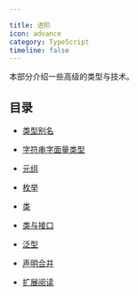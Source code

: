 ```yaml
---

title: 进阶
icon: advance
category: TypeScript
timeline: false
---
```


本部分介绍一些高级的类型与技术。

<!-- more -->

## 目录

- [类型别名](type-aliases.md)

- [字符串字面量类型](string-literal-types.md)

- [元组](tuple.md)

- [枚举](enum.md)

- [类](class.md)

- [类与接口](class-and-interfaces.md)

- [泛型](generics.md)

- [声明合并](declaration-merging.md)

- [扩展阅读](further-reading.md)
